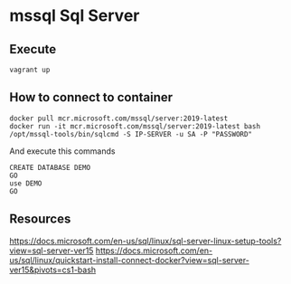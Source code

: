# mssql Sql Server

## Execute
```
vagrant up
```

## How to connect to container 
```
docker pull mcr.microsoft.com/mssql/server:2019-latest
docker run -it mcr.microsoft.com/mssql/server:2019-latest bash
/opt/mssql-tools/bin/sqlcmd -S IP-SERVER -u SA -P "PASSWORD"
```
And execute this commands
```
CREATE DATABASE DEMO
GO
use DEMO
GO
```
## Resources
https://docs.microsoft.com/en-us/sql/linux/sql-server-linux-setup-tools?view=sql-server-ver15
https://docs.microsoft.com/en-us/sql/linux/quickstart-install-connect-docker?view=sql-server-ver15&pivots=cs1-bash

